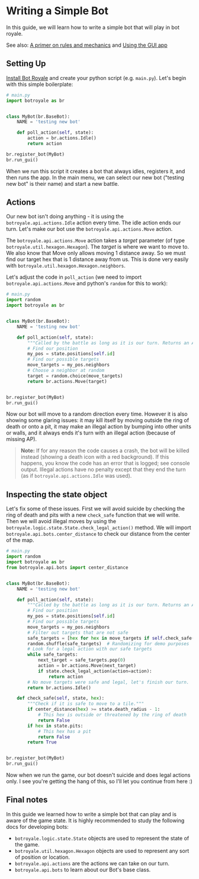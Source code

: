 # Writing a Simple Bot

In this guide, we will learn how to write a simple bot that will play in bot royale.

See also: [A primer on rules and mechanics](../mechanics_primer.html) and  [Using the GUI app](../ui/gui.html)

## Setting Up
[Install Bot Royale](../install.html) and create your python script (e.g. `main.py`). Let's begin with this simple boilerplate:
```python
# main.py
import botroyale as br


class MyBot(br.BaseBot):
    NAME = 'testing new bot'

    def poll_action(self, state):
        action = br.actions.Idle()
        return action

br.register_bot(MyBot)
br.run_gui()
```

When we run this script it creates a bot that always idles, registers it, and then runs the app. In the main menu, we can select our new bot ("testing new bot" is their name) and start a new battle.

## Actions
Our new bot isn't doing anything - it is using the `botroyale.api.actions.Idle` action every time. The idle action ends our turn. Let's make our bot use the `botroyale.api.actions.Move` action.

The `botroyale.api.actions.Move` action takes a *target* parameter (of type `botroyale.util.hexagon.Hexagon`). The *target* is where we want to move to. We also know that Move only allows moving 1 distance away. So we must find our target hex that is 1 distance away from us. This is done very easily with `botroyale.util.hexagon.Hexagon.neighbors`.

Let's adjust the code in `poll_action` (we need to import `botroyale.api.actions.Move` and python's `random` for this to work):

```python
# main.py
import random
import botroyale as br


class MyBot(br.BaseBot):
    NAME = 'testing new bot'

    def poll_action(self, state):
        """Called by the battle as long as it is our turn. Returns an Action."""
        # Find our position
        my_pos = state.positions[self.id]
        # Find our possible targets
        move_targets = my_pos.neighbors
        # Choose a neighbor at random
        target = random.choice(move_targets)
        return br.actions.Move(target)


br.register_bot(MyBot)
br.run_gui()
```

Now our bot will move to a random direction every time. However it is also showing some glaring issues: it may kill itself by moving outside the ring of death or onto a pit, it may make an illegal action by bumping into other units or walls, and it always ends it's turn with an illegal action (because of missing AP).

> **Note:** If for any reason the code causes a crash, the bot will be killed instead (showing a death icon with a red background). If this happens, you know the code has an error that is logged; see console output. Illegal actions have no penalty except that they end the turn (as if `botroyale.api.actions.Idle` was used).

## Inspecting the state object
Let's fix some of these issues. First we will avoid suicide by checking the ring of death and pits with a new `check_safe` function that we will write. Then we will avoid illegal moves by using the `botroyale.logic.state.State.check_legal_action()` method. We will import `botroyale.api.bots.center_distance` to check our distance from the center of the map.


```python
# main.py
import random
import botroyale as br
from botroyale.api.bots import center_distance


class MyBot(br.BaseBot):
    NAME = 'testing new bot'

    def poll_action(self, state):
        """Called by the battle as long as it is our turn. Returns an Action."""
        # Find our position
        my_pos = state.positions[self.id]
        # Find our possible targets
        move_targets = my_pos.neighbors
        # Filter out targets that are not safe
        safe_targets = [hex for hex in move_targets if self.check_safe(state, hex)]
        random.shuffle(safe_targets)  # Randomizing for demo purposes
        # Look for a legal action with our safe targets
        while safe_targets:
            next_target = safe_targets.pop(0)
            action = br.actions.Move(next_target)
            if state.check_legal_action(action=action):
                return action
        # No move targets were safe and legal, let's finish our turn.
        return br.actions.Idle()

    def check_safe(self, state, hex):
        """Check if it is safe to move to a tile."""
        if center_distance(hex) >= state.death_radius - 1:
            # This hex is outside or threatened by the ring of death
            return False
        if hex in state.pits:
            # This hex has a pit
            return False
        return True


br.register_bot(MyBot)
br.run_gui()
```

Now when we run the game, our bot doesn't suicide and does legal actions only. I see you're getting the hang of this, so I'll let you continue from here :)

## Final notes
In this guide we learned how to write a simple bot that can play and is aware of the game state. It is highly recommended to study the following docs for developing bots:

- `botroyale.logic.state.State` objects are used to represent the state of the game.
- `botroyale.util.hexagon.Hexagon` objects are used to represent any sort of position or location.
- `botroyale.api.actions` are the actions we can take on our turn.
- `botroyale.api.bots` to learn about our Bot's base class.
